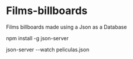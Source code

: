 # Films-billboards
Films billboards made using a Json as a Database

npm install -g json-server

json-server --watch peliculas.json
